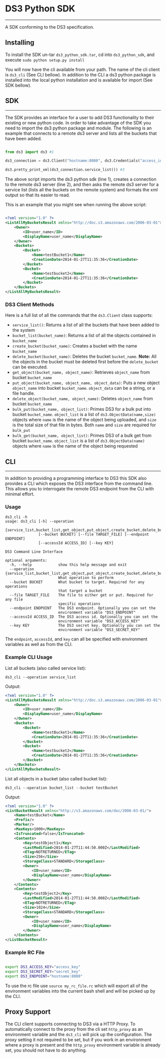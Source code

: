# DS3 Python SDK

---

A SDK conforming to the DS3 specification.

## Installing

To install the SDK un-tar `ds3_python_sdk.tar`, cd into `ds3_python_sdk`, and execute `sudo python setup.py install`

You will now have the cli available from your path.  The name of the cli client is `ds3_cli` (See CLI bellow).  In addition to the CLI a ds3 python package is installed into the local python installation and is available for import (See SDK bellow).

## SDK

---

The SDK provides an interface for a user to add DS3 functionality to their existing or new python code.  In order to take advantage of the SDK you need to import the ds3 python package and module.  The following is an example that connects to a remote ds3 server and lists all the buckets that have been added.

```python

from ds3 import ds3 #1

ds3_connection = ds3.Client("hostname:8080", ds3.Credentials("access_id", "key")) #2

ds3.pretty_print_xml(ds3_connection.service_list()) #3

```

The above script imports the ds3 python sdk (line 1), creates a connection to the remote ds3 server (line 2), and then asks the remote ds3 server for a service list (lists all the buckets on the remote system) and formats the xml output so that its easier to read.

This is an example that you might see when running the above script:

```xml

<?xml version="1.0" ?>
<ListAllMyBucketsResult xmlns="http://doc.s3.amazonaws.com/2006-03-01">
	<Owner>
		<ID>user_name</ID>
		<DisplayName>user_name</DisplayName>
	</Owner>
	<Buckets>
		<Bucket>
			<Name>testBucket1</Name>
			<CreationDate>2014-01-27T11:35:36</CreationDate>
		</Bucket>
		<Bucket>
			<Name>testbucket2</Name>
			<CreationDate>2014-01-27T11:35:36</CreationDate>
		</Bucket>
	</Buckets>
</ListAllMyBucketsResult>

```

### DS3 Client Methods

Here is a full list of all the commands that the `ds3.Client` class supports:

* `service_list()`: Returns a list of all the buckets that have been added to the system
* `bucket_list(bucket_name)`: Returns a list of all the objects contained in `bucket_name`
* `create_bucket(bucket_name)`: Creates a bucket with the name `bucket_name`
* `delete_bucket(bucket_name)`: Deletes the bucket `bucket_name`. **Note:** All the objects in the bucket must be deleted first before the `delete_bucket` can be executed. 
* `get_object(bucket_name, object_name)`: Retrieves `object_name` from bucket `bucket_name`
* `put_object(bucket_name, object_name, object_data)`: Puts a new object `object_name` into bucket `bucket_name`.  `object_data` can be a string, or a file handle.
* `delete_object(bucket_name, object_name)`: Deletes `object_name` from bucket `bucket_name`
* `bulk_put(bucket_name, object_list)`: Primes DS3 for a bulk put into bucket `bucket_name`.  `object_list` is a list of `ds3.ObjectData(name,size)` objects where `name` is the name of the object being uploaded, and `size` is the total size of that file in bytes.  Both `name` and `size` are required for `bulk_put` 
* `bulk_get(bucket_name, object_list)`: Primes DS3 of a bulk get from bucket `bucket_name`.  `object_list` is a list of `ds3.ObjectData(name)` objects where `name` is the name of the object being requested

## CLI

---

In addition to providing a programming interface to DS3 this SDK also provides a CLI which exposes the DS3 interface from the command line.  This allows you to interrogate the remote DS3 endpoint from the CLI with minimal effort.

### Usage

```
ds3_cli -h
usage: ds3_cli [-h] --operation
               {service_list,bucket_list,get_object,put_object,create_bucket,delete_bucket,delete_object}
               [--bucket BUCKET] [--file TARGET_FILE] [--endpoint ENDPOINT]
               [--accessId ACCESS_ID] [--key KEY]

DS3 Command Line Interface

optional arguments:
  -h, --help            show this help message and exit
  --operation {service_list,bucket_list,get_object,put_object,create_bucket,delete_bucket,delete_object}
                        What operation to perform
  --bucket BUCKET       What bucket to target. Required for any operations
                        that target a bucket
  --file TARGET_FILE    The file to either get or put. Required for any file
                        specific operations
  --endpoint ENDPOINT   The DS3 endpoint. Optionally you can set the
                        environment variable "DS3_ENDPOINT"
  --accessId ACCESS_ID  The DS3 access id. Optionally you can set the
                        environment variable "DS3_ACCESS_KEY"
  --key KEY             The DS3 secret key. Optionally you can set the
                        environment variable "DS3_SECRET_KEY"

```

The `endpoint`, `accessId`, and `key` can all be specified with environment variables as well as from the CLI.

### Example CLI Usage

List all buckets (also called service list):

`ds3_cli --operation service_list`

Output:

```xml
<?xml version="1.0" ?>
<ListAllMyBucketsResult xmlns="http://doc.s3.amazonaws.com/2006-03-01">
	<Owner>
		<ID>user_name</ID>
		<DisplayName>user_name</DisplayName>
	</Owner>
	<Buckets>
		<Bucket>
			<Name>testBucket1</Name>
			<CreationDate>2014-01-27T11:35:36</CreationDate>
		</Bucket>
		<Bucket>
			<Name>testbucket2</Name>
			<CreationDate>2014-01-27T11:35:36</CreationDate>
		</Bucket>
	</Buckets>
</ListAllMyBucketsResult>

```

List all objects in a bucket (also called bucket list):

`ds3_cli --operation bucket_list --bucket testBucket`

Output:

```xml
<?xml version="1.0" ?>
<ListBucketResult xmlns="http://s3.amazonaws.com/doc/2006-03-01/">
	<Name>testBucket</Name>
	<Prefix/>
	<Marker/>
	<MaxKeys>1000</MaxKeys>
	<IsTruncated>false</IsTruncated>
	<Contents>
		<Key>testObject1</Key>
		<LastModified>2014-01-27T11:44:50.000Z</LastModified>
		<ETag>NOTRETURNED</ETag>
		<Size>256</Size>
		<StorageClass>STANDARD</StorageClass>
		<Owner>
			<ID>user_name</ID>
			<DisplayName>user_name</DisplayName>
		</Owner>
	</Contents>
	<Contents>
		<Key>testObject2</Key>
		<LastModified>2014-01-27T11:44:50.000Z</LastModified>
		<ETag>NOTRETURNED</ETag>
		<Size>1024</Size>
		<StorageClass>STANDARD</StorageClass>
		<Owner>
			<ID>user_name</ID>
			<DisplayName>user_name</DisplayName>
		</Owner>
	</Contents>
</ListBucketResult>

```

### Example RC File

```bash

export DS3_ACCESS_KEY="access_key"
export DS3_SECRET_KEY="secret_key"
export DS3_ENDPOINT="hostname:8080"

```

To use the rc file use `source my_rc_file.rc` which will export all of the environment variables into the current bash shell and will be picked up by the CLI.

## Proxy Support

The CLI client supports connecting to DS3 via a HTTP Proxy.  To automatically connect to the proxy from the cli set `http_proxy` as an environment variable and the `ds3_cli` will pick up the configuration.  The proxy setting it not required to be set, but if you work in an environment where a proxy is present and the `http_proxy` environment variable is already set, you should not have to do anything.
